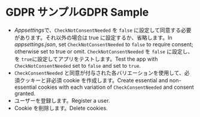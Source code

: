 # <a name="gdpr-sample"></a><span data-ttu-id="f7954-101">GDPR サンプル</span><span class="sxs-lookup"><span data-stu-id="f7954-101">GDPR Sample</span></span>

* <span data-ttu-id="f7954-102">*Appsettings*で、`CheckNotConsentNeeded` を `false` に設定して同意する必要があります。それ以外の場合は true に設定するか、省略します。</span><span class="sxs-lookup"><span data-stu-id="f7954-102">In *appsettings.json*, set `CheckNotConsentNeeded` to `false` to require consent; otherwise set to true or omit.</span></span> <span data-ttu-id="f7954-103">`CheckNotConsentNeeded` を `false` に設定し、を `true`に設定してアプリをテストします。</span><span class="sxs-lookup"><span data-stu-id="f7954-103">Test the app with `CheckNotConsentNeeded` set to `false` and set to `true`.</span></span>
* <span data-ttu-id="f7954-104">`CheckConsentNeeded` と同意が付与された各バリエーションを使用して、必須クッキーと非必須 cookie を作成します。</span><span class="sxs-lookup"><span data-stu-id="f7954-104">Create essential and non-essential cookies with each variation of `CheckConsentNeeded` and consent granted.</span></span>
* <span data-ttu-id="f7954-105">ユーザーを登録します。</span><span class="sxs-lookup"><span data-stu-id="f7954-105">Register a user.</span></span>
* <span data-ttu-id="f7954-106">Cookie を削除します。</span><span class="sxs-lookup"><span data-stu-id="f7954-106">Delete cookies.</span></span>
